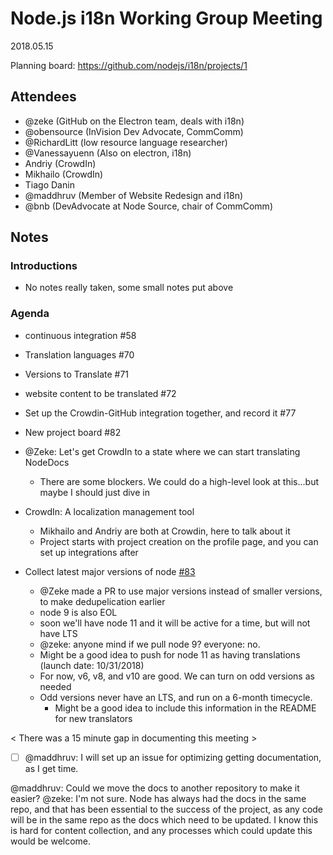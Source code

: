 # Node.js i18n Working Group Meeting

2018.05.15

Planning board: https://github.com/nodejs/i18n/projects/1

## Attendees

- @zeke (GitHub on the Electron team, deals with i18n)
- @obensource (InVision Dev Advocate, CommComm)
- @RichardLitt (low resource language researcher)
- @Vanessayuenn (Also on electron, i18n)
- Andriy (CrowdIn)
- Mikhailo (CrowdIn)
- Tiago Danin
- @maddhruv (Member of Website Redesign and i18n)
- @bnb (DevAdvocate at Node Source, chair of CommComm)

## Notes

### Introductions

- No notes really taken, some small notes put above

### Agenda

- continuous integration #58 
- Translation languages #70 
- Versions to Translate #71 
- website content to be translated #72 
- Set up the Crowdin-GitHub integration together, and record it #77 
- New project board #82 

- @Zeke: Let's get CrowdIn to a state where we can start translating NodeDocs
    - There are some blockers. We could do a high-level look at this...but maybe I should just dive in

- CrowdIn: A localization management tool
    - Mikhailo and Andriy are both at Crowdin, here to talk about it
    - Project starts with project creation on the profile page, and you can set up integrations after

- Collect latest major versions of node [#83](https://github.com/nodejs/i18n/pull/83)
    - @Zeke made a PR to use major versions instead of smaller versions, to make dedupelication earlier
    - node 9 is also EOL
    - soon we'll have node 11 and it will be active for a time, but will not have LTS
    - @zeke: anyone mind if we pull node 9? everyone: no.
    - Might be a good idea to push for node 11 as having translations (launch date: 10/31/2018)
    - For now, v6, v8, and v10 are good. We can turn on odd versions as needed 
    - Odd versions never have an LTS, and run on a 6-month timecycle.
        - Might be a good idea to include this information in the README for new translators


< There was a 15 minute gap in documenting this meeting >

- [ ] @maddhruv: I will set up an issue for optimizing getting documentation, as I get time.

@maddhruv: Could we move the docs to another repository to make it easier?
@zeke: I'm not sure. Node has always had the docs in the same repo, and that has been essential to the success of the project, as any code will be in the same repo as the docs which need to be updated. I know this is hard for content collection, and any processes which could update this would be welcome.

